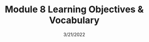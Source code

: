 ---
title: Module 8 Learning Objectives & Vocabulary
authors: Eva Anderson & Jon Stapleton
date: 3/21/2022
type: page
---